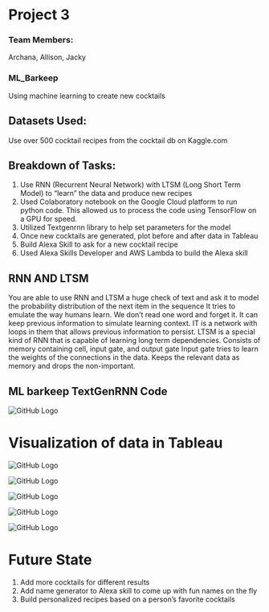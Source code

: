 # Project 3
### Team Members:
Archana, Allison, Jacky

### ML_Barkeep
Using machine learning to create new cocktails

## Datasets Used:
Use over 500 cocktail recipes from the cocktail db on Kaggle.com


## Breakdown of Tasks:
1. Use RNN (Recurrent Neural Network) with LTSM (Long Short Term Model) to “learn” the data and produce new recipes
2. Used Colaboratory notebook on the Google Cloud platform to run python code. This allowed us to process the code using TensorFlow on a   GPU for speed.
3. Utilized Textgenrnn library to help set parameters for the model
4. Once new cocktails are generated, plot before and after data in Tableau
5. Build Alexa Skill to ask for a new cocktail recipe
6. Used Alexa Skills Developer and AWS Lambda to build the Alexa skill

## RNN AND LTSM
You are able to use RNN and LTSM a huge check of text and ask it to model the probability distribution of the next item in the sequence
It tries to emulate the way humans learn.
We don’t read one word and forget it. It can keep previous information to simulate learning context. IT is a network with loops in them that allows previous information to persist.
LTSM is a special kind of RNN that is capable of learning long term dependencies.
Consists of memory containing cell, input gate, and output gate
Input gate tries to learn the weights of the connections in the data. Keeps the relevant data as memory and drops the non-important.

## ML barkeep TextGenRNN Code

![GitHub Logo](/ML%20Barkeep%20TextGenRNN%20code.PNG)

# Visualization of data in Tableau
![GitHub Logo](/before%20glass.PNG)

![GitHub Logo](/after%20glass.PNG)

![GitHub Logo](/Before%20drink.PNG)

![GitHub Logo](/after%20drink.PNG)

![GitHub Logo](/Alexa%20Skill%20Testing.png)

# Future State
1. Add more cocktails for different results
2. Add name generator to Alexa skill to come up with fun names on the fly
3. Build personalized recipes based on a person’s favorite cocktails
